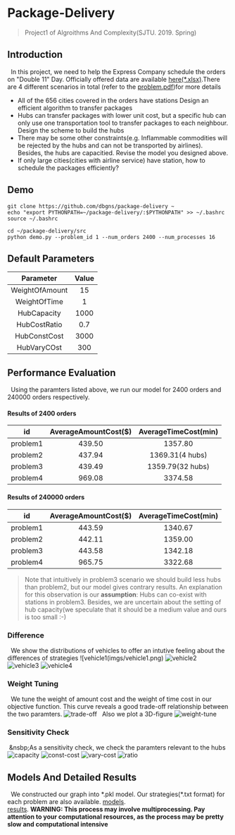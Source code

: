 # Package-Delivery
> Project1 of Algroithms And Complexity(SJTU. 2019. Spring)

## Introduction
&nbsp;&nbsp;In this project, we need to help the Express Company schedule the orders on "Double 11" Day.
Officially offered data are available [here(*.xlsx)](data).There are 4 different scenarios in total
(refer to the [problem.pdf](report/problem.pdf))for more details
* All of the 656 cities covered in the orders have stations
Design an efficient algorithm to transfer packages
* Hubs can transfer packages with lower unit cost, but a specific
hub can only use one transportation tool to transfer packages to each neighbour.
Design the scheme to build the hubs
* There may be some other constraints(e.g. Inflammable commodities
will be rejected by the hubs and can not be transported by
airlines). Besides, the hubs are capacitied. Revise the model
you designed above.
* If only large cities(cities with airline service) have station, 
how to schedule the packages efficiently?

## Demo
``` shell
git clone https://github.com/dbgns/package-delivery ~
echo "export PYTHONPATH=~/package-delivery/:$PYTHONPATH" >> ~/.bashrc
source ~/.bashrc

cd ~/package-delivery/src
python demo.py --problem_id 1 --num_orders 2400 --num_processes 16
```
## Default Parameters
|   Parameter    |     Value     |
|     :--:       |      :--:     |
| WeightOfAmount |      15       |
| WeightOfTime   |       1       |
|  HubCapacity   |      1000     |
| HubCostRatio   |       0.7     |
| HubConstCost   |      3000     |
|  HubVaryCOst   |       300     |
## Performance Evaluation
&nbsp;&nbsp;Using the paramters listed above, we run our model for 2400 orders and 240000 orders respectively.
#### Results of 2400 orders

|    id     |   AverageAmountCost($)  |   AverageTimeCost(min)    | 
| :--:      |         :--:            |        :--:               | 
| problem1  |          439.50         |         1357.80           | 
| problem2  |          437.94         |         1369.31(4 hubs)   |
| problem3  |          439.49         |         1359.79(32 hubs)  |
| problem4  |          969.08         |         3374.58           |

#### Results of 240000 orders

|    id     |   AverageAmountCost($)  |   AverageTimeCost(min)    | 
| :--:      |         :--:            |        :--:               | 
| problem1  |          443.59         |         1340.67           | 
| problem2  |          442.11         |         1359.00           |
| problem3  |          443.58         |         1342.18           |
| problem4  |          965.75         |         3322.68           |

> Note that intuitively in problem3 scenario we should build less hubs than problem2, but our model gives contrary results.
An explanation for this observation is our **assumption**: Hubs can co-exist with stations in problem3. Besides, we are uncertain about the setting of hub capacity(we speculate that it should be a medium value and ours is too small :-)

### Difference
&nbsp;&nbsp;We show the distributions of vehicles to offer an intutive feeling about the differences of strategies 
![vehicle1(imgs/vehicle1.png)
![vehicle2](imgs/vehicle2.png)
![vehicle3](imgs/vehicle3.png)
![vehicle4](imgs/vehicle4.png)

### Weight Tuning
&nbsp;&nbsp;We tune the weight of amount cost and the weight of time cost in our objective function. This curve reveals a good trade-off relationship between the two paramters.
![trade-off](imgs/cost-rate.png)
&nbsp;&nbsp;Also we plot a 3D-figure
![weight-tune](imgs/weight.png)
### Sensitivity Check
&nbsp;&nsbp;As a sensitivity check, we check the paramters relevant to the hubs
![capacity](imgs/cap.png)
![const-cost](imgs/const.png)
![vary-cost](imgs/vary.png)
![ratio](imgs/ratio.png)

## Models And Detailed Results
&nbsp;&nbsp;We constructed our graph into \*.pkl model. Our strategies(\*.txt format) for each problem are also available.
[models](http://resources.dbgns.com/package-delivery/models). <br>
[results](http://resources.dbgns.com/package-delivery/results).
**WARNING: This process may involve multiprocessing. Pay attention 
to your computational resources, as the process may be pretty slow and
computational intensive**
